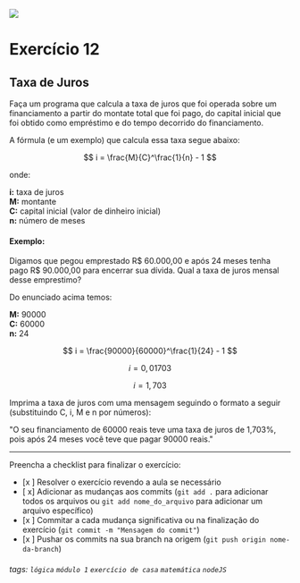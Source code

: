 ![](https://i.imgur.com/xG74tOh.png)

# Exercício 12

## Taxa de Juros

Faça um programa que calcula a taxa de juros que foi operada sobre um financiamento a partir do montate total que foi pago, do capital inicial que foi obtido como empréstimo e do tempo decorrido do financiamento.

A fórmula (e um exemplo) que calcula essa taxa segue abaixo:

$$ i = \frac{M}{C}^\frac{1}{n} - 1 $$

onde:

**i:** taxa de juros \
**M:** montante \
**C:** capital inicial (valor de dinheiro inicial) \
**n:** número de meses

#### Exemplo:

Digamos que pegou emprestado R$ 60.000,00 e após 24 meses tenha pago R$ 90.000,00 para encerrar sua dívida. Qual a taxa de juros mensal desse emprestimo?

Do enunciado acima temos:

**M:** 90000 \
**C:** 60000 \
**n:** 24

$$ i = \frac{90000}{60000}^\frac{1}{24} - 1 $$

$$ i = 0,01703 $$

$$ i = 1,703% ao mês $$

Imprima a taxa de juros com uma mensagem seguindo o formato a seguir (substituindo C, i, M e n por números):

"O seu financiamento de 60000 reais teve uma taxa de juros de 1,703%, pois após 24 meses você teve que pagar 90000 reais."

---

Preencha a checklist para finalizar o exercício:

- [x ] Resolver o exercício revendo a aula se necessário
- [ x] Adicionar as mudanças aos commits (`git add .` para adicionar todos os arquivos ou `git add nome_do_arquivo` para adicionar um arquivo específico)
- [x ] Commitar a cada mudança significativa ou na finalização do exercício (`git commit -m "Mensagem do commit"`)
- [x ] Pushar os commits na sua branch na origem (`git push origin nome-da-branch`)

###### tags: `lógica` `módulo 1` `exercício de casa` `matemática` `nodeJS`
